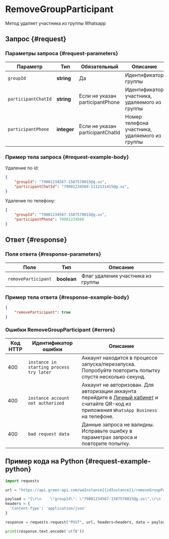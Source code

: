 # RemoveGroupParticipant

Метод удаляет участника из группы Whatsapp

## Запрос {#request}

### Параметры запроса {#request-parameters}

Параметр | Тип | Обязательный | Описание
----- | ----- | ----- | -----
`groupId` | **string** | Да | Идентификатор группы
`participantChatId` | **string** | Если не указан participantPhone | Идентификатор участника, удаляемого из группы
`participantPhone` | **integer** | Если не указан participantChatId | Номер телефона участника, удаляемого из группы

### Пример тела запроса {#request-example-body}

Удаление по id:
```json
{
    "groupId": "79001234567-1587570015@g.us",
    "participantChatId": "79001234568-1112131415@g.us",
}
```

Удаление по телефону:
```json
{
    "groupId": "79001234567-1587570015@g.us",
    "participantPhone": 79001234568
}
```


## Ответ {#response}

### Поля ответа {#response-parameters}

Поле | Тип |  Описание
----- | ----- | ----- 
`removeParticipant` | **boolean** | Флаг удаления участника из группы

### Пример тела ответа {#response-example-body}

```json
{
    "removeParticipant": true
}
```

### Ошибки RemoveGroupParticipant {#errors}

Код HTTP | Идентификатор ошибки | Описание
----- | ----- | -----
400 | `instance in starting process try later` | Аккаунт находится в процессе запуска/перезапуска. Попробуйте повторить попытку спустя несколько секунд.
400 | `instance account not authorized` | Аккаунт не авторизован. Для авторизации аккаунта перейдите в [Личный кабинет](https://cabinet.green-api.com) и считайте QR-код из приложения `WhatsApp Business` на телефоне.
400 | `bad request data` | Данные запроса не валидны. Исправьте ошибку в параметрах запроса и повторите попытку.

## Пример кода на Python  {#request-example-python}

```python
import requests

url = "https://api.green-api.com/waInstance{{idInstance}}/removeGroupParticipant/{{apiTokenInstance}}"

payload = "{\r\n    \"groupId\": \"79001234567-1587570015@g.us\",\r\n    \"participantChatId\": \"79001234568-1112131415@g.us\",\r\n}"
headers = {
  'Content-Type': 'application/json'
}

response = requests.request("POST", url, headers=headers, data = payload)

print(response.text.encode('utf8'))
```